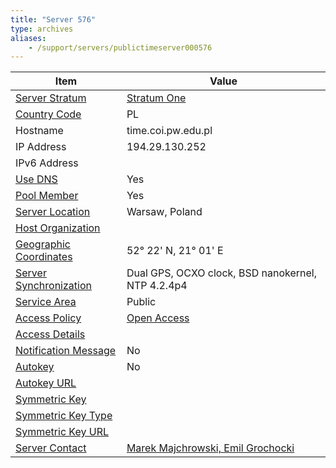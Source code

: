```yaml
---
title: "Server 576"
type: archives
aliases:
    - /support/servers/publictimeserver000576
---
```


| Item | Value |
| ----- | ----- |
| [Server Stratum](/support/servers/serverstratum) | [Stratum One](/support/servers/stratumonetimeservers) |
| [Country Code](/support/servers/countrycode) | PL |
| Hostname |  time.coi.pw.edu.pl |
| IP Address |  194.29.130.252 |
| IPv6 Address | |
| [Use DNS](/support/servers/usedns) | Yes |
| [Pool Member](/support/servers/poolmember) | Yes |
| [Server Location](/support/servers/serverlocation) |  Warsaw, Poland  |
| [Host Organization](/support/servers/hostorganization) | |
| [ Geographic Coordinates](/support/servers/geographiccoordinates) |  52° 22' N, 21° 01' E |
| [Server Synchronization](/support/servers/serversynchronization) |  Dual GPS, OCXO clock, BSD nanokernel, NTP 4.2.4p4  |
| [Service Area](/support/servers/servicearea) | Public |
| [Access Policy](/support/servers/accesspolicy) | [Open Access](/support/servers/openaccess) |
| [Access Details](/support/servers/accessdetails) |  |
| [Notification Message](/support/servers/notificationmessage) | No |
| [Autokey](/support/servers/autokey) | No |
| [Autokey URL](/support/servers/autokeyurl) | |
| [Symmetric Key](/support/servers/symmetrickey) |  |
| [Symmetric Key Type](/support/servers/symmetrickeytype) | |
| [Symmetric Key URL](/support/servers/symmetrickeyurl) | |
| [Server Contact](/support/servers/servercontact) | [ Marek Majchrowski, Emil Grochocki](mailto:ntp@coi.pw.edu.pl) |